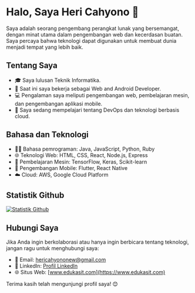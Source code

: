 # Halo, Saya Heri Cahyono 👋

Saya adalah seorang pengembang perangkat lunak yang bersemangat, dengan minat utama dalam pengembangan web dan kecerdasan buatan. Saya percaya bahwa teknologi dapat digunakan untuk membuat dunia menjadi tempat yang lebih baik.

## Tentang Saya

- 🎓 Saya lulusan Teknik Informatika.
- 💼 Saat ini saya bekerja sebagai Web and Android Developer.
- 💻 Pengalaman saya meliputi pengembangan web, pembelajaran mesin, dan pengembangan aplikasi mobile.
- 🌱 Saya sedang mempelajari tentang DevOps dan teknologi berbasis cloud.

## Bahasa dan Teknologi

- 👨‍💻 Bahasa pemrograman: Java, JavaScript, Python, Ruby
- 🌐 Teknologi Web: HTML, CSS, React, Node.js, Express
- 🤖 Pembelajaran Mesin: TensorFlow, Keras, Scikit-learn
- 📱 Pengembangan Mobile: Flutter, React Native
- ☁️ Cloud: AWS, Google Cloud Platform

## Statistik Github

[![Statistik Github](https://github-readme-stats.vercel.app/api?username=herich11&show_icons=true&theme=radical)](https://github.com/herich11)

## Hubungi Saya

Jika Anda ingin berkolaborasi atau hanya ingin berbicara tentang teknologi, jangan ragu untuk menghubungi saya:

- 📧 Email: hericahyononew@gmail.com
- 💼 LinkedIn: [Profil LinkedIn](https://www.linkedin.com/in/heri-cahyono-11abc/)
- 🌐 Situs Web: [www.edukasit.com](https://www.edukasit.com)

Terima kasih telah mengunjungi profil saya! 😊

